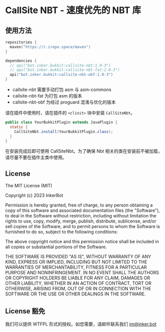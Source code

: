 # CallSite NBT - 速度优先的 NBT 库

## 使用方法

```kotlin
repositories {
  maven("https://r.irepo.space/maven")
}

dependencies {
  // api("bot.inker.bukkit:callsite-nbt:1.0-3")
  // api("bot.inker.bukkit:callsite-nbt-fat:1.0-3")
  api("bot.inker.bukkit:callsite-nbt-obf:1.0-3")
}
```

- callsite-nbt 需要手动打包 asm 与 asm-commons
- callsite-nbt-fat 为打包 asm 的版本
- callsite-nbt-obf 为经过 proguard 混淆与优化的版本

请在插件中使用时，请在插件的 `<clinit>` 块中安装 `CallSiteNbt`。

```java
public class YourBukkitPlugin extends JavaPlugin {
  static {
    CallSiteNbt.install(YourBukkitPlugin.class);
  }
}
```

在安装完成后即可使用 CallSiteNbt。为了确保 Nbt 相关的类在安装前不被加载，请尽量不要在插件主类中使用。

## License

The MIT License (MIT)

Copyright (c) 2023 InkerBot

Permission is hereby granted, free of charge, to any person obtaining a copy of this software and associated
documentation files (the "Software"), to deal in the Software without restriction, including without limitation the
rights to use, copy, modify, merge, publish, distribute, sublicense, and/or sell copies of the Software, and to permit
persons to whom the Software is furnished to do so, subject to the following conditions:

The above copyright notice and this permission notice shall be included in all copies or substantial portions of the
Software.

THE SOFTWARE IS PROVIDED "AS IS", WITHOUT WARRANTY OF ANY KIND, EXPRESS OR IMPLIED, INCLUDING BUT NOT LIMITED TO THE
WARRANTIES OF MERCHANTABILITY, FITNESS FOR A PARTICULAR PURPOSE AND NONINFRINGEMENT. IN NO EVENT SHALL THE AUTHORS OR
COPYRIGHT HOLDERS BE LIABLE FOR ANY CLAIM, DAMAGES OR OTHER LIABILITY, WHETHER IN AN ACTION OF CONTRACT, TORT OR
OTHERWISE, ARISING FROM, OUT OF OR IN CONNECTION WITH THE SOFTWARE OR THE USE OR OTHER DEALINGS IN THE SOFTWARE.

## License 豁免

我们可以提供 WTFPL 形式的授权。如您需要，请邮件联系我们 im@inker.bot